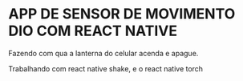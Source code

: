 # APP DE SENSOR DE MOVIMENTO DIO COM REACT NATIVE 

<p>Fazendo com qua a lanterna do celular acenda e apague.</p>
<p>Trabalhando com react native shake, e o react native torch</p>
